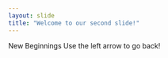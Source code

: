 ```yaml
---
layout: slide
title: "Welcome to our second slide!"
---
```

New Beginnings
Use the left arrow to go back!

